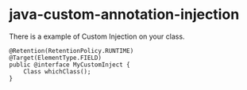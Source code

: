 # java-custom-annotation-injection

There is a example of Custom Injection on your class.

```Shell
@Retention(RetentionPolicy.RUNTIME)
@Target(ElementType.FIELD)
public @interface MyCustomInject {
    Class whichClass();
}
```
